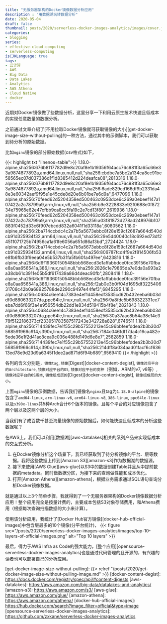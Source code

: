 ```yaml
---
title: "无服务器架构的Docker镜像数据分析应用"
description : "用数据湖玩转数据分析"
date: 2020-05-04
draft: false
thumbnail: posts/2020/serverless-docker-images-analytics/images/cover.jpeg
categories:
- blogging
series:
- effective-cloud-computing
- serverless-computing
isCJKLanguage: true
tags:
- 云计算
- AWS
- Big Data
- Data Lakes
- Analytics
- AWS Athena
- Cloud Native
- docker
---
```

近期对Docker镜像做了些数据分析，这里分享一下利用云原生技术快速且低成本的实现任意数量的数据分析。

之前通过文章介绍了[不用拉取Docker镜像就可获取镜像的大小][get-docker-image-size-without-pulling]的一种方法，通过其中的示例脚本，我们可以获取到待分析的原始数据。

比如`nginx`镜像的部分原始数据(csv格式)如下，

{{< highlight txt "linenos=table">}}
1.18.0-alpine,sha256:676b8117782d9e8c20af8e1b19356f64acc76c981f3a65c66e33a9874877892a,amd64,linux,null,null,"sha256:cbdbe7a5bc2a134ca8ec91be58565ec07d037386d1f1d8385412d224deafca08",2813316
1.18.0-alpine,sha256:676b8117782d9e8c20af8e1b19356f64acc76c981f3a65c66e33a9874877892a,amd64,linux,null,null,"sha256:6ade829cd166df9b2331da48e3e60342aef9f95e1e45cde8d20e6b01be7e6d9a",6477096
1.18.0-alpine,sha256:70feed62d5204358ed500463c0953dce6c269a0ebeef147a107422a2c78799a9,arm,linux,v6,null,"sha256:b9e3228833e92f0688e0f87234e75965e62e47cfbb9ca8cc5fa19c2e7cd13f80",2619936
1.18.0-alpine,sha256:70feed62d5204358ed500463c0953dce6c269a0ebeef147a107422a2c78799a9,arm,linux,v6,null,"sha256:a03f81873d278ad248976b107883f0452d33c6f907ebcdd832a6041f1d33118a",6080562
1.18.0-alpine,sha256:2ba714ccbdc4c2a7b5a5673ebbc8f28e159cf2687a664d540dcb91d325934f32,arm64,linux,v8,null,"sha256:29e5d40040c18c692ed73df24511071725b74956ca1a61fe6056a651d86a13bd",2724424
1.18.0-alpine,sha256:2ba714ccbdc4c2a7b5a5673ebbc8f28e159cf2687a664d540dcb91d325934f32,arm64,linux,v8,null,"sha256:806787fcd4f9e2f814506fb53e81b6fb33f9eea04e5b537b31fa5fb601a497ee",6423816
1.18.0-alpine,sha256:6d6f19360150548bbb568ecd3e1affabbdce0fcc39156e70fbae8a0aa656541a,386,linux,null,null,"sha256:2826c1e79865da7e0da0a993a2a38db61c3911e05b5df617439a86d4deac90fb",2808418
1.18.0-alpine,sha256:6d6f19360150548bbb568ecd3e1affabbdce0fcc39156e70fbae8a0aa656541a,386,linux,null,null,"sha256:f2ab0e3b0ff04d1695df322540631708c42b0a68925788de2290c9497e44fef3",6845295
1.18.0-alpine,sha256:c0684c6ee14c7383e4ef1d458edf3535cd62b432eeba6b03ddf0d880633207da,ppc64le,linux,null,null,"sha256:9a8fdc5b698322331ee7eba7dd6f66f3a4e956554db22dd1e834d519415b4f8e",2821843
1.18.0-alpine,sha256:c0684c6ee14c7383e4ef1d458edf3535cd62b432eeba6b03ddf0d880633207da,ppc64le,linux,null,null,"sha256:30a37aac8b54a38e14e378f5122186373cf233951783587517243e342728a828",6746511
1.18.0-alpine,sha256:714439fec7e1f55c29b57552213e45c96bbfeefddea2b3b30d7568591966c914,s390x,linux,null,null,"sha256:7184c046fdf17da4c16ca482e5ede36e1f2d41ac8cea9c036e488fd149d6e8e7",2582859
1.18.0-alpine,sha256:714439fec7e1f55c29b57552213e45c96bbfeefddea2b3b30d7568591966c914,s390x,linux,null,null,"sha256:214dff8a034aad01facf6cf63613ed78e9d23d9a6345f1dee2ad871d6f94b689",6569410
{{< /highlight >}}

各列的含义分别是，`镜像tag`, `镜像`[Digest][docker-content-degist], `镜像对应平台的Architecture`, `镜像对应平台的OS`, `镜像对应平台的变种`（例如，ARM的v7, v8等）, `镜像对应平台的OS版本`, `镜像组成层的`[Digest][docker-content-degist], `镜像组成层的大小`。

上面`nginx`镜像的示例数据，告诉我们镜像名`nginx`且tag为`1.18.0-alpine`的镜像包含了`amd64-linux`, `arm-linux-v6`, `arm64-linux-v8`, `386-linux`, `ppc64le-linux`以及`s390x-linux`共5种Arch合计6个版本的镜像。且每个平台的对应镜像包含了两个层以及这两个层的大小。

当我们有了成百数千甚至海量镜像的原始数据后，如何能快速且低成本的分析这些数据呢？

<!--more-->

在AWS上，我们可以利用[数据湖][aws-datalakes]相关的系列产品来实现低成本的交互式分析。

1. 在Docker镜像分析这个场景下，我已经获取到了待分析镜像的平台、层等数据。我将这些数据上传到[Amazon S3][amazon-s3]作为数据湖的数据源。
2. 接下来使用[AWS Glue][aws-glue]以S3中的数据创建Table并且从中提前数据的metadata。同时做数据分区，为接下来的查询做性能和成本优化。
3. 打开[Amazon Athena][amazon-athena]，根据业务需求通过SQL语句查询分析Docker镜像数据。

就是通过以上3个简单步骤，我就得到了一个无服务器架构的Docker镜像数据分析应用！整个应用完全是按量计费的，主要成本包括S3对象存储费用，和Athena费用（根据每次查询扫描数据的大小来计算）。

使用该分析应用，我统计了[Docker Hub官方镜像][docker-hub-official-images]中包含层最多的10个镜像(分平台统计)，
{{< figure src="/posts/2020/serverless-docker-images-analytics/images/top-10-layers-of-official-images.png" alt="Top 10 layers" >}}

最后，得力于AWS Infra as Code的强大能力，[整个应用][opensource-serverless-docker-images-analytics]也是通过代码管理的且开源的，有兴趣的读者也可以部署自己的分析应用。

[get-docker-image-size-without-pulling]: {{< relref "/posts/2020/get-docker-image-size-without-pulling-image.md" >}}
[docker-content-degist]: https://docs.docker.com/registry/spec/api/#content-digests
[aws-datalakes]: https://aws.amazon.com/big-data/datalakes-and-analytics/
[amazon-s3]: https://aws.amazon.com/s3/
[aws-glue]: https://aws.amazon.com/glue/
[amazon-athena]: https://aws.amazon.com/athena/
[docker-hub-official-images]: https://hub.docker.com/search?image_filter=official&type=image 
[opensource-serverless-docker-images-analytics]: https://github.com/zxkane/serverless-docker-images-analytics